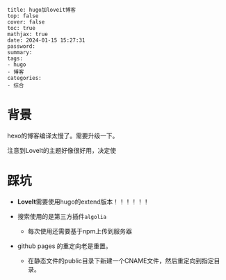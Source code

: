 ```
title: hugo加loveit博客
top: false
cover: false
toc: true
mathjax: true
date: 2024-01-15 15:27:31
password:
summary:
tags:
- hugo
- 博客
categories:
- 综合
```



# 背景

hexo的博客编译太慢了。需要升级一下。

注意到LoveIt的主题好像很好用，决定使





# 踩坑

-  **LoveIt**需要使用hugo的extend版本！！！！！！
- 搜索使用的是第三方插件`algolia`
  - 每次使用还需要基于npm上传到服务器

-  github pages 的重定向老是重置。
   -  在静态文件的public目录下新建一个CNAME文件，然后重定向到指定目录。







